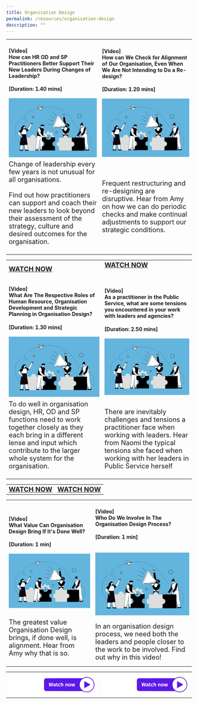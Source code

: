 ```yaml
---
title: Organisation Design
permalink: /resources/organisation-design
description: ""
---
```

<table><tr>
<td><h4>[Video]<br>How can HR OD and SP Practitioners Better Support Their New Leaders During Changes of Leadership?</h4><strong>[Duration: 1.40 mins] </strong><br><br>
	<img width="350" alt="employee engagement" src="/images/Organisation%20Design.jpg"></td>
	
<td><h4>[Video]<br>How can We Check for Alignment of Our Organisation, Even When We Are Not Intending to Do a Re-design?</h4><strong>[Duration: 1.20 mins] </strong><br><br>
	<img width="350" alt="employee engagement" src="/images/Organisation%20Design.jpg"><br></td></tr>
	
<tr>
<td><font size="4">Change of leadership every few years is not unusual for all organisations. <br><br>Find out how practitioners can support and coach their new leaders to look beyond their assessment of the strategy, culture and desired outcomes for the organisation.<br><br></font></td>
	
<td><font size="4">Frequent restructuring and re-designing are disruptive. Hear from Amy on how we can do periodic checks and make continual adjustments to support our strategic conditions.</font></td></tr><table><tr><td><font size="4"><STRONG><a href ="http://vimeo.com/258724867"> WATCH NOW</a></STRONG></td><td><font size="4"><STRONG><a href ="http://vimeo.com/258724775"> WATCH NOW</a></STRONG><br><Br></td><tr><td><h4>[Video]<br>What Are The Respective Roles of Human Resource, Organisation Development and Strategic Planning in Organisation Design?</h4><strong>[Duration: 1.30 mins] </strong><br><br>
	<img width="550" alt="employee engagement" src="/images/Organisation%20Design.jpg"><br></td><td><h4>[Video]<br>As a practitioner in the Public Service, what are some tensions you encountered in your work with leaders and agencies? </h4><strong>[Duration: 2.50 mins] </strong><br><br>
	<img width="550" alt="employee engagement" src="/images/Organisation%20Design.jpg"><br></td></tr><tr><td><font size="4">To do well in organisation design, HR, OD and SP functions need to work together closely as they each bring in a different lense and input which contribute to the larger whole system for the organisation.<br><br></font></td><td><font size="4">There are inevitably challenges and tensions a practitioner face when working with leaders. Hear from Naomi the typical tensions she faced when working with her leaders in Public Service herself</font></td></tr><table><tr><td><font size="4"><STRONG> <a href="http://vimeo.com/258724830">WATCH NOW</a></strong> </td><td><font size="4"><STRONG> <a href="https://vimeo.com/363214549/f7c60c79c1"> WATCH NOW </a></td></tr></table><table><tr><td><h4>[Video]<br>What Value Can Organisation Design Bring If It's Done Well?</h4><strong>[Duration: 1 min] </strong><br><br>
	<img width="550" alt="employee engagement" src="/images/Organisation%20Design.jpg"></td><td><h4>[Video]<br>Who Do We Involve In The Organisation Design Process?</h4><strong>[Duration: 1 min] <br></strong><br><br>
	<img width="550" alt="employee engagement" src="/images/Organisation%20Design.jpg"><br></td></tr><tr><td><font size="4">The greatest value Organisation Design brings, if done well, is alignment. Hear from Amy why that is so.<br><br></font></td><td><font size="4">In an organisation design process, we need both the leaders and people closer to the work to be involved. Find out why in this video!</font></td></tr></tbody></table><table><tbody><tr><td><a href="http://vimeo.com/258724867"> <img alt="watch now button" src="/images/watch%20now.jpg"></a></td><td><a href="http://vimeo.com/258724775"> <img alt="watch now button" src="/images/watch%20now.jpg"></a></td></tr>
